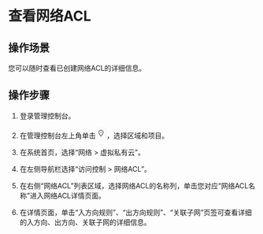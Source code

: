 # 查看网络ACL<a name="vpc_acl_0009"></a>

## 操作场景<a name="section66699152161428"></a>

您可以随时查看已创建网络ACL的详细信息。

## 操作步骤<a name="section25103352161542"></a>

1.  登录管理控制台。

1.  在管理控制台左上角单击![](figures/icon-region.png)，选择区域和项目。
2.  在系统首页，选择“网络 \> 虚拟私有云”。
3.  在左侧导航栏选择“访问控制 \> 网络ACL”。
4.  在右侧“网络ACL”列表区域，选择网络ACL的名称列，单击您对应“网络ACL名称”进入网络ACL详情页面。
5.  在详情页面，单击“入方向规则”、“出方向规则”、“关联子网”页签可查看详细的入方向、出方向、关联子网的详细信息。

